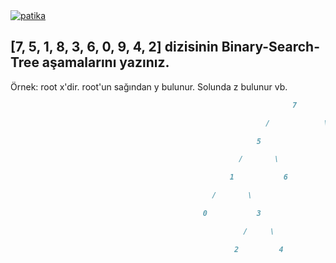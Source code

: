 <a href="https://app.patika.dev/nisacerenunnu">
    <img alt="patika" title="Patika" src="https://custom-icon-badges.demolab.com/badge/Patika.dev  |  nisacerenunnu-FF6600.svg?logo=patika_beyaz&logo_Color=white&style=flat-square&labelColor=FF6600"/>
    </a>

## [7, 5, 1, 8, 3, 6, 0, 9, 4, 2] dizisinin Binary-Search-Tree aşamalarını yazınız.

Örnek: root x'dir. root'un sağından y bulunur. Solunda z bulunur vb.

```markdown
                                                               7

                                                         /            \

                                                       5                 8

                                                   /       \                \

                                                 1           6                9

                                             /       \              

                                           0           3              

                                                    /     \               

                                                  2         4                                             
```
